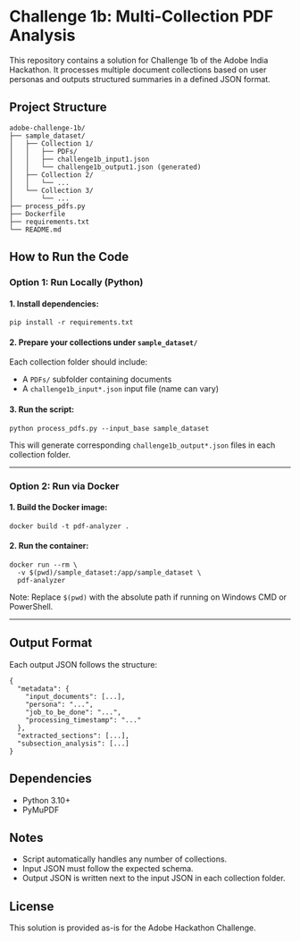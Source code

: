 # Challenge 1b: Multi-Collection PDF Analysis

This repository contains a solution for Challenge 1b of the Adobe India Hackathon. It processes multiple document collections based on user personas and outputs structured summaries in a defined JSON format.

## Project Structure

```
adobe-challenge-1b/
├── sample_dataset/
│   ├── Collection 1/
│   │   ├── PDFs/
│   │   ├── challenge1b_input1.json
│   │   └── challenge1b_output1.json (generated)
│   ├── Collection 2/
│   │   └── ...
│   └── Collection 3/
│       └── ...
├── process_pdfs.py
├── Dockerfile
├── requirements.txt
└── README.md
```

## How to Run the Code

### Option 1: Run Locally (Python)

#### 1. Install dependencies:

```
pip install -r requirements.txt
```

#### 2. Prepare your collections under `sample_dataset/`

Each collection folder should include:

* A `PDFs/` subfolder containing documents
* A `challenge1b_input*.json` input file (name can vary)

#### 3. Run the script:

```
python process_pdfs.py --input_base sample_dataset
```

This will generate corresponding `challenge1b_output*.json` files in each collection folder.

---

### Option 2: Run via Docker

#### 1. Build the Docker image:

```
docker build -t pdf-analyzer .
```

#### 2. Run the container:

```
docker run --rm \
  -v $(pwd)/sample_dataset:/app/sample_dataset \
  pdf-analyzer
```

Note: Replace `$(pwd)` with the absolute path if running on Windows CMD or PowerShell.

---

## Output Format

Each output JSON follows the structure:

```
{
  "metadata": {
    "input_documents": [...],
    "persona": "...",
    "job_to_be_done": "...",
    "processing_timestamp": "..."
  },
  "extracted_sections": [...],
  "subsection_analysis": [...]
}
```

## Dependencies

* Python 3.10+
* PyMuPDF

## Notes

* Script automatically handles any number of collections.
* Input JSON must follow the expected schema.
* Output JSON is written next to the input JSON in each collection folder.

## License

This solution is provided as-is for the Adobe Hackathon Challenge.
